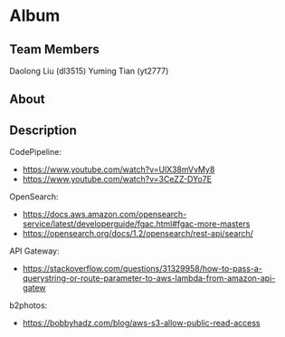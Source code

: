 # Album

## Team Members
Daolong Liu (dl3515) 
Yuming Tian (yt2777)

## About

## Description

CodePipeline:
 - https://www.youtube.com/watch?v=UlX38mVvMy8
 - https://www.youtube.com/watch?v=3CeZZ-DYo7E

OpenSearch:
 - https://docs.aws.amazon.com/opensearch-service/latest/developerguide/fgac.html#fgac-more-masters
 - https://opensearch.org/docs/1.2/opensearch/rest-api/search/

API Gateway:
 - https://stackoverflow.com/questions/31329958/how-to-pass-a-querystring-or-route-parameter-to-aws-lambda-from-amazon-api-gatew

b2photos:
 - https://bobbyhadz.com/blog/aws-s3-allow-public-read-access